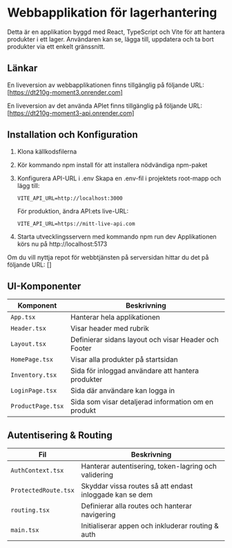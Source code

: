 # Webbapplikation för lagerhantering
Detta är en applikation byggd med React, TypeScript och Vite för att hantera produkter i ett lager. Användaren kan se, lägga till, uppdatera och ta bort produkter via ett enkelt gränssnitt.

## Länkar
En liveversion av webbapplikationen finns tillgänglig på följande URL:
[https://dt210g-moment3.onrender.com]

En liveversion av det använda APIet finns tillgänglig på följande URL:
[https://dt210g-moment3-api.onrender.com]

## Installation och Konfiguration
1. Klona källkodsfilerna

2. Kör kommando npm install för att installera nödvändiga npm-paket

3. Konfigurera API-URL i .env
    Skapa en .env-fil i projektets root-mapp och lägg till:
    ```
    VITE_API_URL=http://localhost:3000
    ```

    För produktion, ändra API:ets live-URL:
    ```
    VITE_API_URL=https://mitt-live-api.com
    ```

4. Starta utvecklingsservern med kommando npm run dev
    Applikationen körs nu på http://localhost:5173


Om du vill nyttja repot för webbtjänsten på serversidan hittar du det på följande URL: []

## UI-Komponenter
|Komponent          |Beskrivning                                           |
|-------------------|------------------------------------------------------|
| `App.tsx`         |Hanterar hela applikationen                           |
| `Header.tsx`      |Visar header med rubrik                               |
| `Layout.tsx`      |Definierar sidans layout och visar Header och Footer  |
| `HomePage.tsx`    |Visar alla produkter på startsidan                    |
| `Inventory.tsx`   |Sida för inloggad användare att hantera produkter     |
| `LoginPage.tsx`   |Sida där användare kan logga in                       |
| `ProductPage.tsx` |Sida som visar detaljerad information om en produkt   |

## Autentisering & Routing
|Fil                   |Beskrivning                                             |
|----------------------|--------------------------------------------------------|
| `AuthContext.tsx`    |Hanterar autentisering, token-lagring och validering    |
| `ProtectedRoute.tsx` |Skyddar vissa routes så att endast inloggade kan se dem |
| `routing.tsx`        |Definierar alla routes och hanterar navigering          |
| `main.tsx`           |Initialiserar appen och inkluderar routing & auth       |